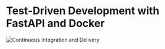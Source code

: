 # Test-Driven Development with FastAPI and Docker

![Continuous Integration and Delivery](https://github.com/parksunwoo/fastapi-tdd-docker/workflows/Continuous%20Integration%20and%20Delivery/badge.svg?branch=main)
